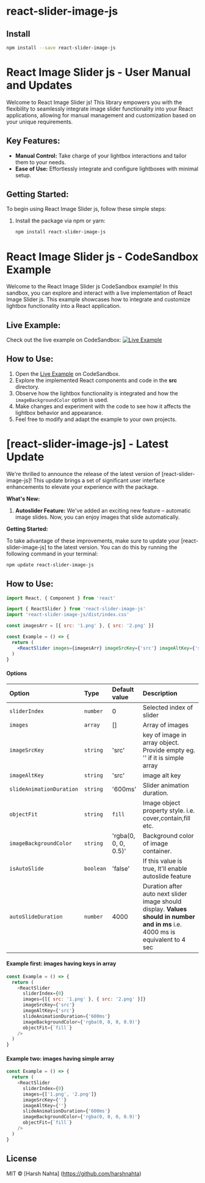 <!-- @format -->

# react-slider-image-js

## Install

```bash
npm install --save react-slider-image-js
```

# React Image Slider js - User Manual and Updates

Welcome to React Image Slider js! This library empowers you with the flexibility to seamlessly integrate image slider functionality into your React applications, allowing for manual management and customization based on your unique requirements.

## Key Features:

- **Manual Control:** Take charge of your lightbox interactions and tailor them to your needs.
- **Ease of Use:** Effortlessly integrate and configure lightboxes with minimal setup.

## Getting Started:

To begin using React Image Slider js, follow these simple steps:

1. Install the package via npm or yarn:

   ```bash
   npm install react-slider-image-js
   ```

# React Image Slider js - CodeSandbox Example

Welcome to the React Image Slider js CodeSandbox example! In this sandbox, you can explore and interact with a live implementation of React Image Slider js. This example showcases how to integrate and customize lightbox functionality into a React application.

## Live Example:

Check out the live example on CodeSandbox: [![Live Example](https://codesandbox.io/static/img/play-codesandbox.svg)](https://codesandbox.io/s/react-image-slider-js-mk6dq8)

## How to Use:

1. Open the [Live Example](https://codesandbox.io/s/react-image-slider-js-mk6dq8) on CodeSandbox.
2. Explore the implemented React components and code in the **src** directory.
3. Observe how the lightbox functionality is integrated and how the `imageBackgroundColor` option is used.
4. Make changes and experiment with the code to see how it affects the lightbox behavior and appearance.
5. Feel free to modify and adapt the example to your own projects.

# [react-slider-image-js] - Latest Update

We're thrilled to announce the release of the latest version of [react-slider-image-js]! This update brings a set of significant user interface enhancements to elevate your experience with the package.

**What's New:**

1. **Autoslider Feature:** We've added an exciting new feature – automatic image slides. Now, you can enjoy images that slide automatically.

**Getting Started:**

To take advantage of these improvements, make sure to update your [react-slider-image-js] to the latest version. You can do this by running the following command in your terminal:

```bash
npm update react-slider-image-js
```

## How to Use:

```jsx
import React, { Component } from 'react'

import { ReactSlider } from 'react-slider-image-js'
import 'react-slider-image-js/dist/index.css'

const imagesArr = [{ src: '1.png' }, { src: '2.png' }]

const Example = () => {
  return (
    <ReactSlider images={imagesArr} imageSrcKey={'src'} imageAltKey={'src'} />
  )
}
```

#### Options

| **Option**               | **Type**  | **Default value**    | **Description**                                                                                                                 |
| :----------------------- | :-------- | :------------------- | :------------------------------------------------------------------------------------------------------------------------------ |
| `sliderIndex`            | `number`  | 0                    | Selected index of slider                                                                                                        |
| `images`                 | `array`   | []                   | Array of images                                                                                                                 |
| `imageSrcKey`            | `string`  | 'src'                | key of image in array object. Provide empty eg. '' if it is simple array                                                        |
| `imageAltKey`            | `string`  | 'src'                | image alt key                                                                                                                   |
| `slideAnimationDuration` | `string`  | '600ms'              | Slider animation duration.                                                                                                      |
| `objectFit`              | `string`  | `fill`               | Image object property style. i.e. cover,contain,fill etc.                                                                       |
| `imageBackgroundColor`   | `string`  | 'rgba(0, 0, 0, 0.5)' | Background color of image container.                                                                                            |
| `isAutoSlide`            | `boolean` | 'false'              | If this value is true, It'll enable autoslide feature                                                                           |
| `autoSlideDuration`      | `number`  | 4000                 | Duration after auto next slider image should display. **Values should in number and in ms** i.e. 4000 ms is equivalent to 4 sec |

#### Example first: images having keys in array

```js
const Example = () => {
  return (
    <ReactSlider
      sliderIndex={0}
      images={[{ src: '1.png' }, { src: '2.png' }]}
      imageSrcKey={'src'}
      imageAltKey={'src'}
      slideAnimationDuration={'600ms'}
      imageBackgroundColor={'rgba(0, 0, 0, 0.9)'}
      objectFit={`fill`}
    />
  )
}
```

#### Example two: images having simple array

```js
const Example = () => {
  return (
    <ReactSlider
      sliderIndex={0}
      images={['1.png', '2.png']}
      imageSrcKey={''}
      imageAltKey={''}
      slideAnimationDuration={'600ms'}
      imageBackgroundColor={'rgba(0, 0, 0, 0.9)'}
      objectFit={`fill`}
    />
  )
}
```

## License

MIT © [Harsh Nahta] (https://github.com/harshnahta)
